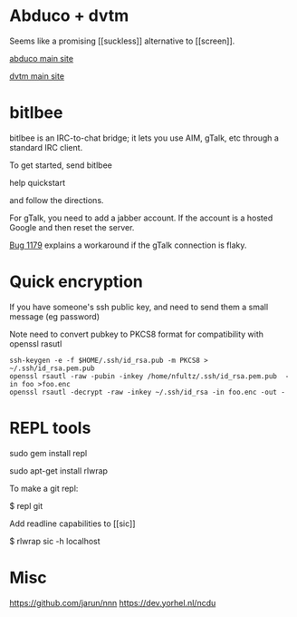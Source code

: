 <!-- njnmdoc:  title="Utils"  -->

# Abduco + dvtm

Seems like a promising [[suckless]] alternative to [[screen]].

[abduco main site](http://www.brain-dump.org/projects/abduco/)

[dvtm main site](http://www.brain-dump.org/projects/dvtm/)

# bitlbee

bitlbee is an IRC-to-chat bridge; it lets you use AIM, gTalk, etc through a standard IRC client.

To get started, send bitlbee

help quickstart

and follow the directions.

For gTalk, you need to add a jabber account. If the account is a hosted Google  and then reset the server.

[Bug 1179](http://bugs.bitlbee.org/bitlbee/ticket/1179) explains a workaround if the gTalk connection is flaky.

<h1 id=ssh_key_encrypt>Quick encryption</h1>

If you have someone's ssh public key, and need to send them a small message (eg password)

Note need to convert pubkey to PKCS8 format for compatibility with openssl rasutl

```
ssh-keygen -e -f $HOME/.ssh/id_rsa.pub -m PKCS8 > ~/.ssh/id_rsa.pem.pub
openssl rsautl -raw -pubin -inkey /home/nfultz/.ssh/id_rsa.pem.pub  -in foo >foo.enc
openssl rsautl -decrypt -raw -inkey ~/.ssh/id_rsa -in foo.enc -out -
```

# REPL tools

sudo gem install repl

sudo apt-get install rlwrap

To make a git repl:

$ repl git

Add readline capabilities to [[sic]]

$ rlwrap sic -h localhost


# Misc

https://github.com/jarun/nnn
https://dev.yorhel.nl/ncdu
